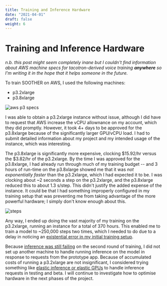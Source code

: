 ```yaml
---
title: Training and Inference Hardware
date: "2021-04-01"
draft: false
weight: 6
---
```


# Training and Inference Hardware
*n.b. this post might seem completely inane but I couldn't find information about AWS machine specs for tacotron-derived voice training **anywhere** so I'm writing it in the hope that it helps someone in the future.*

To train SOOTHER on AWS, I used the following machines: 
- p3.2xlarge
- p3.8xlarge

![aws p3 specs](/images/aws_p3_specs.png) 

I was able to obtain a p3.2xlarge instance without issue, although I did have to request that AWS increase the vCPU allownance on my account, which they did promptly. However, it took 4+ days to be approved for the p3.8xlarge because of the significantly larger GPU/vCPU load. I had to submit detailed information about my project and my intended usage of the instance, which was interesting. 

The p3.8xlarge is significantly more expensive, clocking $15.92/hr versus the $3.82/hr of the p3.2xlarge. By the time I was approved for the p3.8xlarge, I had already run through much of my training budget -- and 3 hours of run-time on the p3.8xlarge showed me that it was *not exponentially faster* than the p3.2xlarge, which I had expected it to be. I was clocking about ~2 seconds a step on the p3.2xlarge, and the p3.8xlarge reduced this to about 1.3 s/step. This didn't justify the added expense of the instance. It could be that I had something improperly configured in my training setup that was preventing me from taking advantage of the more powerful hardware; I simply don't know enough about this.

![steps](/images/soother_training_steps.png)

Any way, I ended up doing the vast majority of my training on the p3.2xlarge, running an instance for a total of 370 hours. This enabled me to train a model to ~250,000 steps two times, which I needed to do due to a delay in noticing an [existential error in my initial training setup](/docs/002-training-soother). 

Because [inference was still failing](/docs/002-training-soother#inference) on the second round of training, I did not set up another machine to handle running inference on the model in response to requests from the prototype app. Because of accumulated costs of running a p3.2xlarge are not insignificant, I considered trying something like [elastic inference or elastic GPUs](https://towardsdatascience.com/a-complete-guide-to-ai-accelerators-for-deep-learning-inference-gpus-aws-inferentia-and-amazon-7a5d6804ef1c) to handle inference requests in testing and beta. I will continue to investigate how to optimise hardware in the next phases of the project. 

